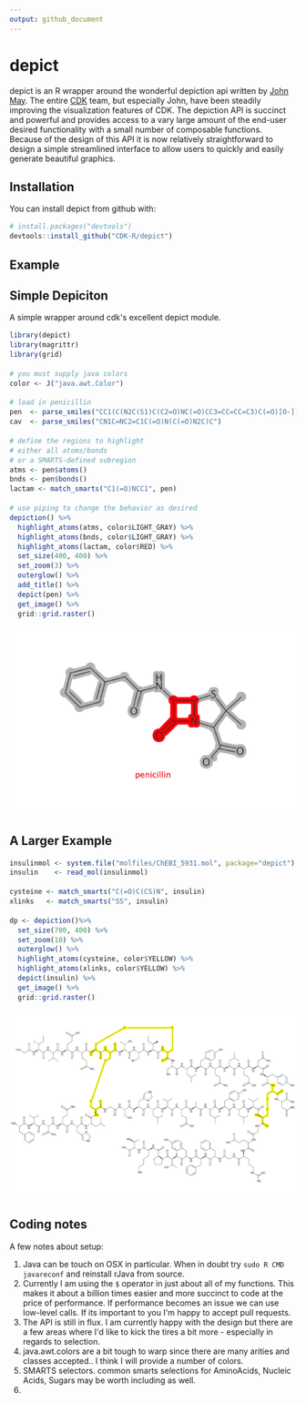 ```yaml
---
output: github_document
---
```


<!-- README.md is generated from README.Rmd. Please edit that file -->



# depict

depict is an R wrapper around the wonderful depiction api written by [John May](https://github.com/johnmay).  The entire [CDK](https://github.com/cdk) team, but especially
John, have been steadily improving the visualization features of CDK. The depiction API is
succinct and powerful and provides access to a vary large amount of the end-user desired functionality with a small number of composable functions. Because of the design of this API
it is now relatively straightforward to design a simple streamlined interface to allow users to quickly and easily generate beautiful graphics.

## Installation

You can install depict from github with:


```r
# install.packages("devtools")
devtools::install_github("CDK-R/depict")
```

## Example



## Simple Depiciton

A simple wrapper around cdk's excellent depict module.


```r
library(depict)
library(magrittr)
library(grid)

# you must supply java colors 
color <- J("java.awt.Color")

# load in penicillin
pen  <- parse_smiles("CC1(C(N2C(S1)C(C2=O)NC(=O)CC3=CC=CC=C3)C(=O)[O-])C penicillin")
cav  <- parse_smiles("CN1C=NC2=C1C(=O)N(C(=O)N2C)C")

# define the regions to highlight
# either all atoms/bonds
# or a SMARTS-defined subregion
atms <- pen$atoms()
bnds <- pen$bonds()
lactam <- match_smarts("C1(=O)NCC1", pen)

# use piping to change the behavior as desired
depiction() %>%
  highlight_atoms(atms, color$LIGHT_GRAY) %>%
  highlight_atoms(bnds, color$LIGHT_GRAY) %>%
  highlight_atoms(lactam, color$RED) %>%
  set_size(400, 400) %>%
  set_zoom(3) %>%
  outerglow() %>%
  add_title() %>%
  depict(pen) %>%
  get_image() %>%
  grid::grid.raster()

```

![](man/figures/penicillin_highlight.png)

## A Larger Example



```r
insulinmol <- system.file("molfiles/ChEBI_5931.mol", package="depict")
insulin    <- read_mol(insulinmol)

cysteine <- match_smarts("C(=O)C(CS)N", insulin)
xlinks   <- match_smarts("SS", insulin)

dp <- depiction()%>% 
  set_size(700, 400) %>%
  set_zoom(10) %>%
  outerglow() %>%
  highlight_atoms(cysteine, color$YELLOW) %>%
  highlight_atoms(xlinks, color$YELLOW) %>%
  depict(insulin) %>%
  get_image() %>%
  grid::grid.raster()

```
![](man/figures/insulin.png)

 


## Coding notes

A few notes about setup:

1. Java can be touch on OSX in particular. When in doubt try `sudo R CMD javareconf` and reinstall rJava from source.
2. Currently I am using the `$` operator in just about all of my functions. This makes it about a billion times easier and more succinct to code at the price of performance. If performance becomes an issue we can use low-level calls. If its important to you I'm happy to accept pull requests.
3. The API is still in flux. I am currently happy with the design but there are a few areas where I'd like to kick the tires a bit more - especially in regards to selection.
4. java.awt.colors are a bit tough to warp since there are many arities and classes accepted.. I think I will provide a number of colors.
5. SMARTS selectors. common smarts selections for AminoAcids, Nucleic Acids, Sugars may be worth including as well.
5. 
